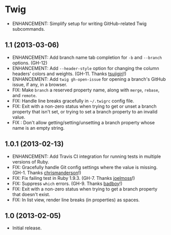 Twig
====

* ENHANCEMENT: Simplify setup for writing GitHub-related Twig subcommands.

1.1 (2013-03-06)
----------------
* ENHANCEMENT: Add branch name tab completion for `-b` and `--branch` options.
  (GH-12)
* ENHANCEMENT: Add `--header-style` option for changing the column headers'
  colors and weights. (GH-11. Thanks [tsujigiri](https://github.com/tsujigiri)!)
* ENHANCEMENT: Add `twig gh-open-issue` for opening a branch's GitHub issue, if
  any, in a browser.
* FIX: Make `branch` a reserved property name, along with `merge`, `rebase`, and
  `remote`.
* FIX: Handle line breaks gracefully in `~/.twigrc` config file.
* FIX: Exit with a non-zero status when trying to get or unset a branch property
  that isn't set, or trying to set a branch property to an invalid value.
* FIX : Don't allow getting/setting/unsetting a branch property whose name is an
  empty string.

1.0.1 (2013-02-13)
------------------
* ENHANCEMENT: Add Travis CI integration for running tests in multiple versions
  of Ruby.
* FIX: Gracefully handle Git config settings where the value is missing.
  (GH-1. Thanks [chrismanderson](https://github.com/chrismanderson)!)
* FIX: Fix failing test in Ruby 1.9.3.
  (GH-7. Thanks [joelmoss](https://github.com/joelmoss)!)
* FIX: Suppress `which` errors.
  (GH-9. Thanks [badboy](https://github.com/badboy)!)
* FIX: Exit with a non-zero status when trying to get a branch property that
  doesn't exist.
* FIX: In list view, render line breaks (in properties) as spaces.

1.0 (2013-02-05)
----------------
* Initial release.
